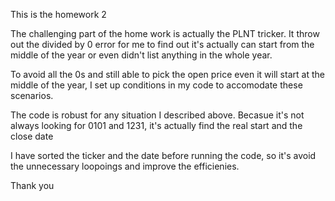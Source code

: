 This is the homework 2

The challenging part of the home work is actually the PLNT tricker. It throw out the divided by 0 error for me to find out it's actually 
can start from the middle of the year or even didn't list anything in the whole year. 

To avoid all the 0s and still able to pick the open price even it will start at the middle of the year, I set up conditions in my code to 
accomodate these scenarios. 

The code is robust for any situation I described above. Becasue it's not always looking for 0101 and 1231, it's actually find the real start and the close date

I have sorted the ticker and the date before running the code, so it's avoid the unnecessary loopoings and improve the efficienies.

Thank you
